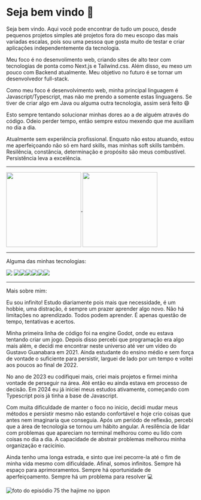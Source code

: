 # Seja bem vindo 👋

Seja bem vindo. Aqui você pode encontrar de tudo um pouco, desde pequenos projetos simples até projetos fora do meu escopo das mais variadas escalas, pois sou uma pessoa que gosta muito de testar e criar aplicações independentemente da tecnologia.

Meu foco é no desenvolimento web, criando sites de alto teor com tecnologias de ponta como Next.js e Tailwind.css. Além disso, eu mexo um pouco com Backend atualmente. Meu objetivo no futuro é se tornar um desenvolvedor full-stack. 

Como meu foco é desenvolvimento web, minha principal linguagem é Javascript/Typescript, mas não me prendo a somente estas linguagens. Se tiver de criar algo em Java ou alguma outra tecnologia, assim será feito :smile:

Esto sempre tentando solucionar minhas dores ao a de alguém através do código. Odeio perder tempo, então sempre estou mexendo que me auxiliam no dia a dia. 

Atualmente sem experiência profissional. Enquato não estou atuando, estou me aperfeiçoando não só em hard skills, mas minhas soft skills também. Resilência, constância, determinação e propósito são meus combustível. Persistência leva a excelência. 

<hr>

<a href="https://github.com/Zafkiel45/github-readme-stats">
    <img height=200 align="center" src="https://github-readme-stats.vercel.app/api?username=Zafkiel45&show_icons=true&theme=transparent&locale=pt-br" />
<a/>
<a href="https://github.com/Zafkiel45/convoychat">
  <img height=200 align="center" src="https://github-readme-stats.vercel.app/api/top-langs?username=Zafkiel45&show_icons=true&theme=transparent&layout=compact&langs_count=8&card_width=200" />
</a>

<hr>

Alguma das minhas tecnologias:

<img src="https://img.shields.io/badge/HTML5-E34F26?style=for-the-badge&logo=html5&logoColor=white" > <img src="https://img.shields.io/badge/CSS3-1572B6?style=for-the-badge&logo=css3&logoColor=white" ><img src="https://img.shields.io/badge/JavaScript-F7DF1E?style=for-the-badge&logo=javascript&logoColor=black" ><img src="https://img.shields.io/badge/TypeScript-007ACC?style=for-the-badge&logo=typescript&logoColor=white" ><img src="https://img.shields.io/badge/Sass-CC6699?style=for-the-badge&logo=sass&logoColor=white" ><img src="https://img.shields.io/badge/React-20232A?style=for-the-badge&logo=react&logoColor=61DAFB" ><img src="https://img.shields.io/badge/Tailwind_CSS-38B2AC?style=for-the-badge&logo=tailwind-css&logoColor=white" >

<hr>

Mais sobre mim: 

Eu sou infinito! Estudo diariamente pois mais que necessidade, é um hobbie, uma distração, é sempre um prazer aprender algo novo. Não há limitações no aprendizado. Todos podem aprender. É apenas questão de tempo, tentativas e acertos. 

Minha primeira linha de código foi na engine Godot, onde eu estava tentando criar um jogo. Depois disso percebi que programação era algo mais além, e decidi me encontrar neste universo até ver um vídeo do Gustavo Guanabara em 2021. Ainda estudante do ensino médio e sem força de vontade o suficiente para persistir, larguei de lado por um tempo e voltei aos poucos ao final de 2022.

No ano de 2023 eu codifiquei mais, criei mais projetos e firmei minha vontade de perseguir na área. Até então eu ainda estava em processo de decisão. Em 2024 eu já iniciei meus estudos ativamente, começando com Typescript pois já tinha a base de Javascript. 

Com muita dificuldade de manter o foco no inicio, decidi mudar meus métodos e persistir mesmo não estando confortável e hoje crio coisas que antes nem imaginaria que conseguia. Após um periódo de reflexão, percebi que a área de tecnologia se tornou um hábito angular. A resilência de lidar com problemas que apareciam no terminal melhorou como eu lido com coisas no dia a dia. A capacidade de abstrair problemas melhorou minha organização e racicínio. 

Ainda tenho uma longa estrada, e sinto que irei pecorre-la até o fim de minha vida mesmo com dificuldade. Afinal, somos infinitos. Sempre há espaço para aprimoramentos. Sempre há oportunidade de aperfeiçoamento. Sempre há um problema para resolver 💻 

![foto do episódio 75 the hajime no ippon](https://github.com/Zafkiel45/PDF-Repositorio/blob/main/Captura%20de%20Tela%20(1497)(1).png)



